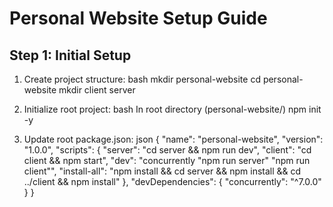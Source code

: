 # Personal Website Setup Guide

## Step 1: Initial Setup

1. Create project structure:
bash
mkdir personal-website
cd personal-website
mkdir client server

2. Initialize root project:
bash
In root directory (personal-website/)
npm init -y

3. Update root package.json:
json
{
"name": "personal-website",
"version": "1.0.0",
"scripts": {
"server": "cd server && npm run dev",
"client": "cd client && npm start",
"dev": "concurrently \"npm run server\" \"npm run client\"",
"install-all": "npm install && cd server && npm install && cd ../client && npm install"
},
"devDependencies": {
"concurrently": "^7.0.0"
}
}
